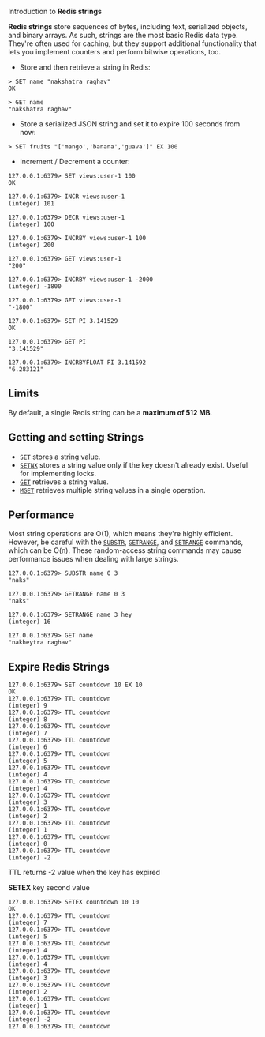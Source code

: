 
Introduction to **Redis strings**

**Redis strings** store sequences of bytes, including text, serialized objects, and binary arrays. As such, strings are the most basic Redis data type. They're often used for caching, but they support additional functionality that lets you implement counters and perform bitwise operations, too.


- Store and then retrieve a string in Redis:
```
> SET name "nakshatra raghav"
OK

> GET name
"nakshatra raghav"
```

- Store a serialized JSON string and set it to expire 100 seconds from now:

```
> SET fruits "['mango','banana','guava']" EX 100
```

- Increment / Decrement a counter:
```
127.0.0.1:6379> SET views:user-1 100
OK

127.0.0.1:6379> INCR views:user-1
(integer) 101

127.0.0.1:6379> DECR views:user-1
(integer) 100

127.0.0.1:6379> INCRBY views:user-1 100
(integer) 200

127.0.0.1:6379> GET views:user-1
"200"

127.0.0.1:6379> INCRBY views:user-1 -2000
(integer) -1800

127.0.0.1:6379> GET views:user-1
"-1800"

127.0.0.1:6379> SET PI 3.141529
OK

127.0.0.1:6379> GET PI
"3.141529"

127.0.0.1:6379> INCRBYFLOAT PI 3.141592
"6.283121"
```

## **Limits**

By default, a single Redis string can be a **maximum of 512 MB**.


## **Getting and setting Strings**

- [`SET`](https://redis.io/commands/set) stores a string value.
- [`SETNX`](https://redis.io/commands/setnx) stores a string value only if the key doesn't already exist. Useful for implementing locks.
- [`GET`](https://redis.io/commands/get) retrieves a string value.
- [`MGET`](https://redis.io/commands/mget) retrieves multiple string values in a single operation.

## **Performance**

Most string operations are O(1), which means they're highly efficient. However, be careful with the [`SUBSTR`](https://redis.io/commands/substr), [`GETRANGE`](https://redis.io/commands/getrange), and [`SETRANGE`](https://redis.io/commands/setrange) commands, which can be O(n). These random-access string commands may cause performance issues when dealing with large strings.

```
127.0.0.1:6379> SUBSTR name 0 3
"naks"

127.0.0.1:6379> GETRANGE name 0 3
"naks"

127.0.0.1:6379> SETRANGE name 3 hey
(integer) 16

127.0.0.1:6379> GET name
"nakheytra raghav"
```

## **Expire Redis Strings**

```
127.0.0.1:6379> SET countdown 10 EX 10
OK
127.0.0.1:6379> TTL countdown
(integer) 9
127.0.0.1:6379> TTL countdown
(integer) 8
127.0.0.1:6379> TTL countdown
(integer) 7
127.0.0.1:6379> TTL countdown
(integer) 6
127.0.0.1:6379> TTL countdown
(integer) 5
127.0.0.1:6379> TTL countdown
(integer) 4
127.0.0.1:6379> TTL countdown
(integer) 4
127.0.0.1:6379> TTL countdown
(integer) 3
127.0.0.1:6379> TTL countdown
(integer) 2
127.0.0.1:6379> TTL countdown
(integer) 1
127.0.0.1:6379> TTL countdown
(integer) 0
127.0.0.1:6379> TTL countdown
(integer) -2
```

TTL returns -2 value when the key has expired


**SETEX** key second value

```
127.0.0.1:6379> SETEX countdown 10 10
OK
127.0.0.1:6379> TTL countdown
(integer) 7
127.0.0.1:6379> TTL countdown
(integer) 5
127.0.0.1:6379> TTL countdown
(integer) 4
127.0.0.1:6379> TTL countdown
(integer) 4
127.0.0.1:6379> TTL countdown
(integer) 3
127.0.0.1:6379> TTL countdown
(integer) 2
127.0.0.1:6379> TTL countdown
(integer) 1
127.0.0.1:6379> TTL countdown
(integer) -2
127.0.0.1:6379> TTL countdown

```

